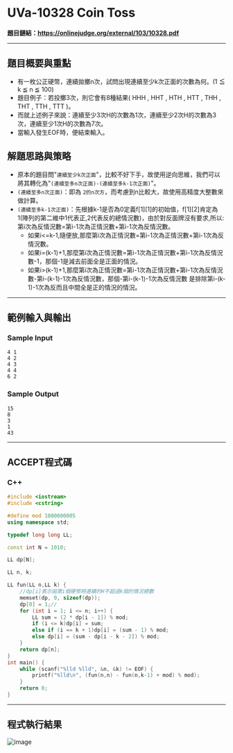 # UVa-10328 Coin Toss #

**題目鏈結：https://onlinejudge.org/external/103/10328.pdf**

---

## 題目概要與重點 ##
*  有一枚公正硬幣，連續拋擲n次，試問出現連續至少k次正面的次數為何。(1 ≦ k ≦ n ≦ 100)
*  題目例子：若投擲3次，則它會有8種結果( HHH , HHT , HTH , HTT , THH , THT , TTH , TTT )。
*  而就上述例子來說：連續至少3次H的次數為1次，連續至少2次H的次數為3次，連續至少1次H的次數為7次。
*  當輸入發生EOF時，便結束輸入。

## 解題思路與策略 ##
* 原本的題目問"`連續至少k次正面`"，比較不好下手，故使用逆向思維，我們可以將其轉化為"`(連續至多n次正面)-(連續至多k-1次正面)`"。
*  `(連續至多n次正面)`：即為 `2的n次方`，而考慮到n比較大，故使用高精度大整數來做計算。
*  `(連續至多k-1次正面)`：先根據k-1是否為0定義f[1][1]的初始值，f[1][2]肯定為1(陣列的第二維中1代表正,2代表反的總情況數)，由於對反面牌沒有要求,所以:第i次為反情況數=第i-1次為正情況數+第i-1次為反情況數。
   * 如果i<=k-1,隨便放,那麼第i次為正情況數=第i-1次為正情況數+第i-1次為反情況數。
   * 如果i=(k-1)+1,那麼第i次為正情況數=第i-1次為正情況數+第i-1次為反情況數-1，那個-1是減去前面全是正面的情況。
   * 如果i>(k-1)+1,那麼第i次為正情況數=第i-1次為正情況數+第i-1次為反情況數-第i-(k-1)-1次為反情況數，那個-第i-(k-1)-1次為反情況數 是排除第i-(k-1)-1次為反而且中間全是正的情況的情況。

---

## 範例輸入與輸出 ##
### Sample Input ###
```
4 1
4 2
4 3
4 4
6 2
```
### Sample Output ###
```
15
8
3
1
43
```
---

## ACCEPT程式碼 ##

### C++ ###

```c++
#include <iostream>
#include <cstring>

#define mod 1000000005
using namespace std;

typedef long long LL;

const int N = 1010;

LL dp[N];

LL n, k;

LL fun(LL n,LL k) {
	//dp[i]表示拋第i個硬幣時連續的H不超過k個的情況總數
	memset(dp, 0, sizeof(dp));
	dp[0] = 1;//
	for (int i = 1; i <= n; i++) {
		LL sum = (2 * dp[i - 1]) % mod;
		if (i <= k)dp[i] = sum;
		else if (i == k + 1)dp[i] = (sum - 1) % mod;
		else dp[i] = (sum - dp[i - k - 2]) % mod;
	}
	return dp[n];
}
int main() {
	while (scanf("%lld %lld", &n, &k) != EOF) {
		printf("%lld\n", (fun(n,n) - fun(n,k-1) + mod) % mod);
	}
	return 0;
}

```

---

## 程式執行結果 ##
![image](https://user-images.githubusercontent.com/100191575/172637065-5a13f278-3602-4cc6-80a2-fd410e5e70cc.png)


